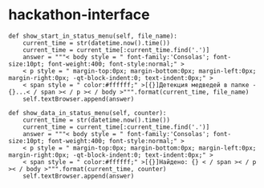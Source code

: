 # hackathon-interface

    def show_start_in_status_menu(self, file_name):
        current_time = str(datetime.now().time())
        current_time = current_time[:current_time.find('.')]
        answer = """< body style = " font-family:'Consolas'; font-size:10pt; font-weight:400; font-style:normal;" >
        < p style = " margin-top:0px; margin-bottom:0px; margin-left:0px; margin-right:0px; -qt-block-indent:0; text-indent:0px;" >
        < span style = " color:#ffffff;" >[{}]Детекция медведей в папке - {}...< / span >< / p >< / body >""".format(current_time, file_name)
        self.textBrowser.append(answer)

    def show_data_in_status_menu(self, counter):
        current_time = str(datetime.now().time())
        current_time = current_time[:current_time.find('.')]
        answer = """< body style = " font-family:'Consolas'; font-size:10pt; font-weight:400; font-style:normal;" >
        < p style = " margin-top:0px; margin-bottom:0px; margin-left:0px; margin-right:0px; -qt-block-indent:0; text-indent:0px;" >
        < span style = " color:#ffffff;" >[{}]Найдено: {} < / span >< / p >< / body >""".format(current_time, counter)
        self.textBrowser.append(answer)
